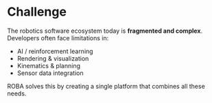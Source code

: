 # Challenge

The robotics software ecosystem today is **fragmented and complex**.  
Developers often face limitations in:  
- AI / reinforcement learning  
- Rendering & visualization  
- Kinematics & planning  
- Sensor data integration  

ROBA solves this by creating a single platform that combines all these needs.
